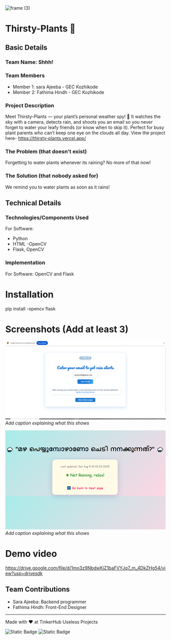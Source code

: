 <img width="3188" height="1202" alt="frame (3)" src="https://github.com/user-attachments/assets/517ad8e9-ad22-457d-9538-a9e62d137cd7" />


# Thirsty-Plants 🎯


## Basic Details
### Team Name: Shhh!


### Team Members

- Member 1: sara Ajeeba - GEC Kozhikode
- Member 2: Fathima Hindh - GEC Kozhikode

### Project Description
Meet Thirsty-Plants — your plant’s personal weather spy! 🌱
It watches the sky with a camera, detects rain, and shoots you an email so you never forget to water your leafy friends (or know when to skip it).
Perfect for busy plant parents who can’t keep one eye on the clouds all day.
View the project here- https://thirsty-plants.vercel.app/

### The Problem (that doesn't exist)
Forgetting to water plants whenever its raining? No more of that now!

### The Solution (that nobody asked for)
We remind you to water plants as soon as it rains!

## Technical Details
### Technologies/Components Used
For Software:
- Python
- HTML
-OpenCV
- Flask, OpenCV



### Implementation
For Software: OpenCV and Flask
# Installation
pip install -opencv flask

# Screenshots (Add at least 3)
![Screenshot1](https://github.com/saraajeeba/Thirsty-Plants/blob/main/s2.PNG)
*Add caption explaining what this shows*

![Screenshot2](https://github.com/saraajeeba/Thirsty-Plants/blob/main/ss3.PNG)
*Add caption explaining what this shows*

# Demo video
https://drive.google.com/file/d/1mo3z9NbdwKjZ1baFVYJq7_m_4DkZHg54/view?usp=drivesdk


## Team Contributions
- Sara Ajeeba: Backend programmer
- Fathima Hindh: Front-End Designer

---
Made with ❤️ at TinkerHub Useless Projects 

![Static Badge](https://img.shields.io/badge/TinkerHub-24?color=%23000000&link=https%3A%2F%2Fwww.tinkerhub.org%2F)
![Static Badge](https://img.shields.io/badge/UselessProjects--25-25?link=https%3A%2F%2Fwww.tinkerhub.org%2Fevents%2FQ2Q1TQKX6Q%2FUseless%2520Projects)


